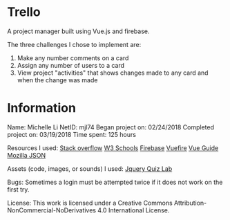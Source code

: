 # Trello

A project manager built using Vue.js and firebase. 

The three challenges I chose to implement are: 
1. Make any number comments on a card
2. Assign any number of users to a card
3. View project "activities" that shows changes made to any card and when the change was made

# Information
Name: Michelle Li
NetID: mjl74
Began project on: 02/24/2018
Completed project on: 03/19/2018
Time spent: 125 hours

Resources I used:
[Stack overflow](https://stackoverflow.com/questions/16260256/jquery-click-function-not-working-when-click-on-image)
[W3 Schools](https://www.w3schools.com/howto/howto_css_modal_images.asp)
[Firebase](https://firebase.google.com/docs/reference/js/firebase.database.DataSnapshot)
[Vuefire](https://alligator.io/vuejs/vuefire-firebase/)
[Vue Guide](https://vuejs.org/v2/guide/)
[Mozilla JSON](https://developer.mozilla.org/en-US/docs/Learn/JavaScript/Objects/JSON)


Assets (code, images, or sounds) I used:
[Jquery Quiz Lab](https://github.com/duke-compsci290-spring2018/lab-jquery)

Bugs:
Sometimes a login must be attempted twice if it does not work on the first try. 

License: This work is licensed under a Creative Commons Attribution-NonCommercial-NoDerivatives 4.0 International License.